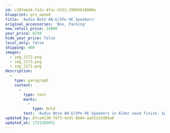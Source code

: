 ```yaml
---
id: c20febd4-fa3c-4fac-b322-29984618000e
blueprint: pre_owned
title: 'Audio Note AN-E/SPe HE Speakers'
original_accessories: 'Box, Packing'
new_retail_price: 24000
your_price: 8250
hide_your_price: false
local_only: false
shipping: 400
images:
  - img_2172.png
  - img_2173.png
  - img_2171.png
description:
  -
    type: paragraph
    content:
      -
        type: text
        marks:
          -
            type: bold
        text: 'Audio Note AN-E/SPe HE Speakers in Alder wood finish. Speakers are in very good physical and functional condition with original box and packing. Fantastically musical speaker with surprising bass extension. Speakers sold as new for $24,000.00'
updated_by: 87ca4130-78f3-4ed1-8b64-aa552d3d08a8
updated_at: 1751385052
---
```

